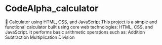 # CodeAlpha_calculator
🧮 Calculator using HTML, CSS, and JavaScript This project is a simple and functional calculator built using core web technologies: HTML, CSS, and JavaScript. It performs basic arithmetic operations such as:  Addition  Subtraction  Multiplication  Division
